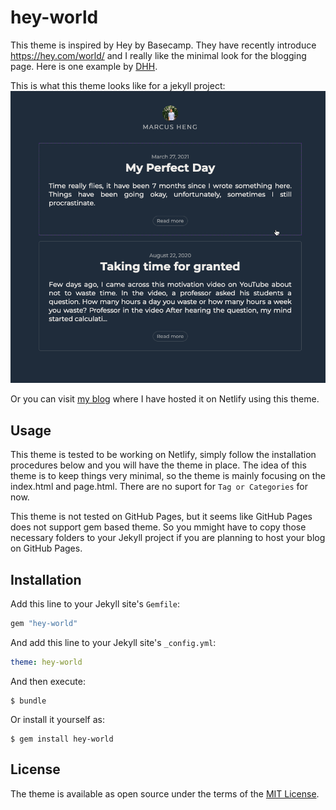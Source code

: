 # hey-world

This theme is inspired by Hey by Basecamp. They have recently introduce https://hey.com/world/ and I really like the minimal look for the blogging page. Here is one example by [DHH](https://world.hey.com/dhh/).

This is what this theme looks like for a jekyll project:
![sample](./sample.png)

Or you can visit [my blog](https://marcushwz.netlify.app/) where I have hosted it on Netlify using this theme.

## Usage

This theme is tested to be working on Netlify, simply follow the installation procedures below and you will have the theme in place.
The idea of this theme is to keep things very minimal, so the theme is mainly focusing on the index.html and page.html. There are no suport for `Tag or Categories` for now.

This theme is not tested on GitHub Pages, but it seems like GitHub Pages does not support gem based theme. So you mmight have to copy those necessary folders to your Jekyll project if you are planning to host your blog on GitHub Pages.


## Installation

Add this line to your Jekyll site's `Gemfile`:

```ruby
gem "hey-world"
```

And add this line to your Jekyll site's `_config.yml`:

```yaml
theme: hey-world
```

And then execute:

    $ bundle

Or install it yourself as:

    $ gem install hey-world


## License

The theme is available as open source under the terms of the [MIT License](https://opensource.org/licenses/MIT).

